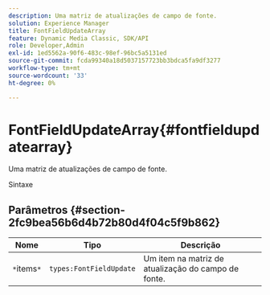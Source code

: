 ```yaml
---
description: Uma matriz de atualizações de campo de fonte.
solution: Experience Manager
title: FontFieldUpdateArray
feature: Dynamic Media Classic, SDK/API
role: Developer,Admin
exl-id: 1ed5562a-90f6-483c-98ef-96bc5a5131ed
source-git-commit: fcda99340a18d5037157723bb3bdca5fa9df3277
workflow-type: tm+mt
source-wordcount: '33'
ht-degree: 0%

---
```


# FontFieldUpdateArray{#fontfieldupdatearray}

Uma matriz de atualizações de campo de fonte.

Sintaxe

## Parâmetros {#section-2fc9bea56b6d4b72b80d4f04c5f9b862}

| Nome | Tipo | Descrição |
|---|---|---|
| `*`items`*` | `types:FontFieldUpdate` | Um item na matriz de atualização do campo de fonte. |
